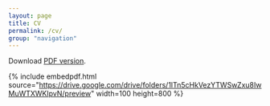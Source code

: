 ```yaml
---
layout: page
title: CV
permalink: /cv/
group: "navigation"
---
```


Download [PDF version](https://drive.google.com/drive/folders/1lTn5cHkVezYTWSwZxu8IwMuWTXWKIpvN/).

{% include embedpdf.html source="https://drive.google.com/drive/folders/1lTn5cHkVezYTWSwZxu8IwMuWTXWKIpvN/preview" width=100 height=800 %}
